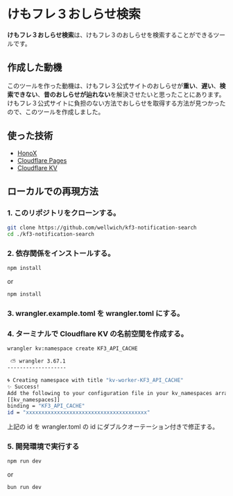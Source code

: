 # けもフレ３おしらせ検索

**けもフレ３おしらせ検索**は、けもフレ３のおしらせを検索することができるツールです。

## 作成した動機

このツールを作った動機は、けもフレ３公式サイトのおしらせが**重い**、**遅い**、**検索できない**、**昔のおしらせが辿れない**を解決させたいと思ったことにあります。  
けもフレ３公式サイトに負担のない方法でおしらせを取得する方法が見つかったので、このツールを作成しました。

## 使った技術

- [HonoX](https://github.com/honojs/honox)
- [Cloudflare Pages](https://pages.cloudflare.com/)
- [Cloudflare KV](https://developers.cloudflare.com/kv/)

## ローカルでの再現方法

### 1. このリポジトリをクローンする。

```bash
git clone https://github.com/wellwich/kf3-notification-search
cd ./kf3-notification-search
```

### 2. 依存関係をインストールする。

```bash
npm install
```

or

```bash
npm install
```

### 3. wrangler.example.toml を wrangler.toml にする。

### 4. ターミナルで Cloudflare KV の名前空間を作成する。

```bash
wrangler kv:namespace create KF3_API_CACHE
```

```bash
 ⛅️ wrangler 3.67.1
-------------------

🌀 Creating namespace with title "kv-worker-KF3_API_CACHE"
✨ Success!
Add the following to your configuration file in your kv_namespaces array:
[[kv_namespaces]]
binding = "KF3_API_CACHE"
id = "xxxxxxxxxxxxxxxxxxxxxxxxxxxxxxxxxxxxxxx"
```

上記の id を wrangler.toml の id にダブルクオーテーション付きで修正する。

### 5. 開発環境で実行する

```bash
npm run dev
```

or

```bash
bun run dev
```
